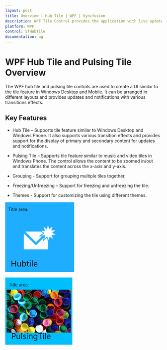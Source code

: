 ```yaml
---
layout: post
title: Overview | Hub Tile | WPF | Syncfusion
description: WPF Tile Control provides the application with live updates and notifications similar to Windows Desktop and Windows Phone.
platform: WPF
control: SfHubTile
documentation: ug
---
```


# WPF Hub Tile and Pulsing Tile Overview

The WPF hub tile and pulsing tile controls are used to create a UI similar to the tile feature in Windows Desktop and Mobile. It can be arranged in different layouts and provides updates and notifications with various transitions effects.

## Key Features

* Hub Tile – Supports tile feature similar to Windows Desktop and Windows Phone. It also supports various transition effects and provides support for the display of primary and secondary content for updates and notifications.

* Pulsing Tile – Supports tile feature similar to music and video tiles in Windows Phone. The control allows the content to be zoomed in/out and translates the content across the x-axis and y-axis.
  
* Grouping - Support for grouping multiple tiles together.

* Freezing/Unfreezing – Support for freezing and unfreezing the tile.

* Themes -  Support for customizing the tile using different themes.

![SfHubTile image](Overview_images/Overview_image1.png)

![SfPulsingTile image](Overview_images/Overview_image2.png)


